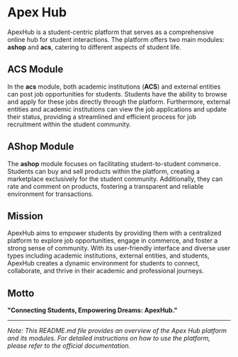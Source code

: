# Apex Hub

ApexHub is a student-centric platform that serves as a comprehensive online hub for student interactions. The platform offers two main modules: **ashop** and **acs**, catering to different aspects of student life.

## ACS Module

In the **acs** module, both academic institutions (**ACS**) and external entities can post job opportunities for students. Students have the ability to browse and apply for these jobs directly through the platform. Furthermore, external entities and academic institutions can view the job applications and update their status, providing a streamlined and efficient process for job recruitment within the student community.

## AShop Module

The **ashop** module focuses on facilitating student-to-student commerce. Students can buy and sell products within the platform, creating a marketplace exclusively for the student community. Additionally, they can rate and comment on products, fostering a transparent and reliable environment for transactions.

## Mission

ApexHub aims to empower students by providing them with a centralized platform to explore job opportunities, engage in commerce, and foster a strong sense of community. With its user-friendly interface and diverse user types including academic institutions, external entities, and students, ApexHub creates a dynamic environment for students to connect, collaborate, and thrive in their academic and professional journeys.

## Motto

**"Connecting Students, Empowering Dreams: ApexHub."**

---

*Note: This README.md file provides an overview of the Apex Hub platform and its modules. For detailed instructions on how to use the platform, please refer to the official documentation.*

